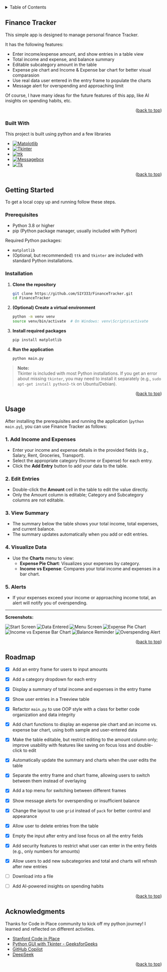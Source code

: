<a id="readme-top"></a>
<!-- TABLE OF CONTENTS -->
<details>
  <summary>Table of Contents</summary>
  <ol>
    <li>
      <a href="#about-the-project">About The Project</a>
      <ul>
        <li><a href="#built-with">Built With</a></li>
      </ul>
    </li>
    <li>
      <a href="#getting-started">Getting Started</a>
      <ul>
        <li><a href="#prerequisites">Prerequisites</a></li>
        <li><a href="#installation">Installation</a></li>
      </ul>
    </li>
    <li><a href="#usage">Usage</a></li>
    <li><a href="#roadmap">Roadmap</a></li>
    <li><a href="#contact">Acknowledgments</a></li>
  </ol>
</details>



<!-- ABOUT THE PROJECT -->
## Finance Tracker

This simple app is designed to manage personal finance Tracker.

It has the following features:
* Enter income/expense amount, and show entries in a table view
* Total income and expense, and balance summary
* Editable subcategory amount in the table
* Expense pie chart and Income & Expense bar chart for better visual comparasion
* Use real data user entered in the entry frame to populate the charts
* Message alert for overspending and approaching limit

Of course, I have many ideas for the future features of this app, like AI insights on spending habits, etc.


<p align="right">(<a href="#readme-top">back to top</a>)</p>



### Built With

This project is built using python and a few libraries

* [![Matplotlib][Matplotlib-badge]][Matplotlib-url]
* [![Tkinter][Tkinter-badge]][Tkinter-url]
* [![ttk][ttk-badge]][ttk-url]
* [![Messagebox][Messagebox-badge]][Messagebox-url]
* [![Tk][Tk-badge]][Tk-url]

<!-- Badge & Link Definitions -->

[Matplotlib-badge]: https://img.shields.io/badge/Library-Matplotlib-orange
[Matplotlib-url]: https://matplotlib.org/

[Tkinter-badge]: https://img.shields.io/badge/GUI-Tkinter-blue
[Tkinter-url]: https://docs.python.org/3/library/tkinter.html

[ttk-badge]: https://img.shields.io/badge/Module-ttk-lightgrey
[ttk-url]: https://docs.python.org/3/library/tkinter.ttk.html

[Messagebox-badge]: https://img.shields.io/badge/Widget-messagebox-yellow
[Messagebox-url]: https://docs.python.org/3/library/tkinter.messagebox.html

[Tk-badge]: https://img.shields.io/badge/Core-Tk-red
[Tk-url]: https://tcl.tk/

<p align="right">(<a href="#readme-top">back to top</a>)</p>



<!-- GETTING STARTED -->
## Getting Started

To get a local copy up and running follow these steps.

### Prerequisites

- Python 3.8 or higher  
- pip (Python package manager, usually included with Python)

Required Python packages:
- `matplotlib`
- (Optional, but recommended) `ttk` and `tkinter` are included with standard Python installations.

### Installation

1. **Clone the repository**
   ```sh
   git clone https://github.com/S1Y333/FinanceTracker.git
   cd FinanceTracker
   ```

2. **(Optional) Create a virtual environment**
   ```sh
   python -m venv venv
   source venv/bin/activate  # On Windows: venv\Scripts\activate
   ```

3. **Install required packages**
   ```sh
   pip install matplotlib
   ```

4. **Run the application**
   ```sh
   python main.py
   ```

> **Note:**  
> Tkinter is included with most Python installations. If you get an error about missing `tkinter`, you may need to install it separately (e.g., `sudo apt-get install python3-tk` on Ubuntu/Debian).

<p align="right">(<a href="#readme-top">back to top</a>)</p>



<!-- USAGE EXAMPLES -->
## Usage

After installing the prerequisites and running the application (`python main.py`), you can use Finance Tracker as follows:

### 1. Add Income and Expenses
- Enter your income and expense details in the provided fields (e.g., Salary, Rent, Groceries, Transport).
- Select the appropriate category (Income or Expense) for each entry.
- Click the **Add Entry** button to add your data to the table.

### 2. Edit Entries
- Double-click the **Amount** cell in the table to edit the value directly.
- Only the Amount column is editable; Category and Subcategory columns are not editable.

### 3. View Summary
- The summary below the table shows your total income, total expenses, and current balance.
- The summary updates automatically when you add or edit entries.

### 4. Visualize Data
- Use the **Charts** menu to view:
  - **Expense Pie Chart**: Visualizes your expenses by category.
  - **Income vs Expense**: Compares your total income and expenses in a bar chart.

### 5. Alerts
- If your expenses exceed your income or approaching income total, an alert will notify you of overspending.

---

**Screenshots:**  

![Start Screen](images/startscreen.png)
![Data Entered](images/data_entered.png)
![Menu Screen](images/menu.png)
![Expense Pie Chart](images/pie_chart.png)
![Income vs Expense Bar Chart](images/bar_chart.png)
![Balance Reminder](images/balance_reminder.png)
![Overspending Alert](images/overspending_alert.png)


<p align="right">(<a href="#readme-top">back to top</a>)</p>



<!-- ROADMAP -->
## Roadmap

- [x] Add an entry frame for users to input amounts
- [x] Add a category dropdown for each entry
- [x] Display a summary of total income and expenses in the entry frame
- [x] Show user entries in a Treeview table
- [x] Refactor `main.py` to use OOP style with a class for better code organization and data integrity
- [x] Add chart functions to display an expense pie chart and an income vs. expense bar chart, using both sample and user-entered data
- [x] Make the table editable, but restrict editing to the amount column only; improve usability with features like saving on focus loss and double-click to edit
- [x] Automatically update the summary and charts when the user edits the table
- [x] Separate the entry frame and chart frame, allowing users to switch between them instead of overlaying
- [x] Add a top menu for switching between different frames
- [x] Show message alerts for overspending or insufficient balance
- [x] Change the layout to use `grid` instead of `pack` for better control and appearance
- [x] Allow user to delete entries from the table
- [x] Empty the input after entry and lose focus on all the entry fields
- [x] Add security features to restrict what user can enter in the entry fields (e.g., only numbers for amounts)
- [x] Allow users to add new subcategories and total and charts will refresh after new entries
- [ ] Download into a file
- [ ] Add AI-powered insights on spending habits


<p align="right">(<a href="#readme-top">back to top</a>)</p>



<!-- ACKNOWLEDGMENTS -->
## Acknowledgments

Thanks for Code in Place community to kick off my python journey! I learned and reflected on different activities.

* [Stanford Code in Place](https://codeinplace.stanford.edu/)
* [Python GUI with Tkinter - GeeksforGeeks](https://www.geeksforgeeks.org/python-gui-tkinter/)
* [GitHub Copilot](https://github.com/features/copilot)
* [DeepSeek](https://deepseek.com/)

<p align="right">(<a href="#readme-top">back to top</a>)</p>

